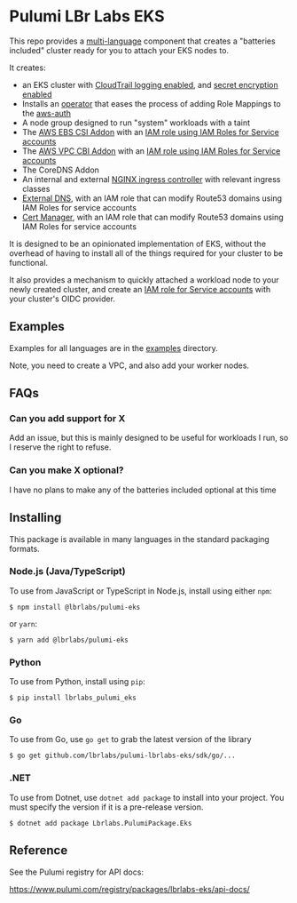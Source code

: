 # Pulumi LBr Labs EKS 

This repo provides a [multi-language](https://www.pulumi.com/blog/pulumiup-pulumi-packages-multi-language-components/) component that creates a "batteries included" cluster ready for you to attach your EKS nodes to.

It creates:

- an EKS cluster with [CloudTrail logging enabled](https://docs.aws.amazon.com/eks/latest/userguide/control-plane-logs.htmleks), and [secret encryption enabled](https://docs.aws.amazon.com/eks/latest/userguide/enable-kms.html)
- Installs an [operator](https://github.com/rustrial/aws-eks-iam-auth-controller) that eases the process of adding Role Mappings to the [aws-auth](https://docs.aws.amazon.com/eks/latest/userguide/add-user-role.html)
- A node group designed to run "system" workloads with a taint
- The [AWS EBS CSI Addon](https://docs.aws.amazon.com/eks/latest/userguide/ebs-csi.html) with an [IAM role using IAM Roles for Service accounts](https://docs.aws.amazon.com/eks/latest/userguide/iam-roles-for-service-accounts.html)
- The [AWS VPC CBI Addon](https://docs.aws.amazon.com/eks/latest/userguide/managing-vpc-cni.html) with an [IAM role using IAM Roles for Service accounts](https://docs.aws.amazon.com/eks/latest/userguide/iam-roles-for-service-accounts.html)
- The CoreDNS Addon
- An internal and external [NGINX ingress controller](https://github.com/kubernetes/ingress-nginx) with relevant ingress classes
- [External DNS](https://github.com/kubernetes-sigs/external-dns), with an IAM role that can modify Route53 domains using IAM Roles for service accounts
- [Cert Manager](https://cert-manager.io/), with an IAM role that can modify Route53 domains using IAM Roles for service accounts

It is designed to be an opinionated implementation of EKS, without the overhead of having to install all of the things required for your cluster to be functional.

It also provides a mechanism to quickly attached a workload node to your newly created cluster, and create an [IAM role for Service accounts](https://docs.aws.amazon.com/eks/latest/userguide/iam-roles-for-service-accounts.html) with your cluster's OIDC provider.

## Examples

Examples for all languages are in the [examples](examples/) directory. 

Note, you need to create a VPC, and also add your worker nodes. 

## FAQs

### Can you add support for X

Add an issue, but this is mainly designed to be useful for workloads I run, so I reserve the right to refuse.

### Can you make X optional?

I have no plans to make any of the batteries included optional at this time

## Installing

This package is available in many languages in the standard packaging formats.

### Node.js (Java/TypeScript)

To use from JavaScript or TypeScript in Node.js, install using either `npm`:

```
$ npm install @lbrlabs/pulumi-eks
```

or `yarn`:

```
$ yarn add @lbrlabs/pulumi-eks
```

### Python

To use from Python, install using `pip`:

```
$ pip install lbrlabs_pulumi_eks
```

### Go

To use from Go, use `go get` to grab the latest version of the library

```
$ go get github.com/lbrlabs/pulumi-lbrlabs-eks/sdk/go/...
```

### .NET

To use from Dotnet, use `dotnet add package` to install into your project. You must specify the version if it is a pre-release version.


```
$ dotnet add package Lbrlabs.PulumiPackage.Eks
```

## Reference

See the Pulumi registry for API docs:

https://www.pulumi.com/registry/packages/lbrlabs-eks/api-docs/
